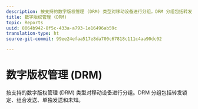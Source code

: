 ```yaml
---
description: 按支持的数字版权管理 (DRM) 类型对移动设备进行分组。DRM 分组包括转发锁定、组合发送、单独发送和未知。
title: 数字版权管理 (DRM)
topic: Reports
uuid: 8064b942-8f5c-433a-a793-1e16496ab59c
translation-type: ht
source-git-commit: 99ee24efaa517e8da700c67818c111c4aa90dc02

---
```



# 数字版权管理 (DRM)

按支持的数字版权管理 (DRM) 类型对移动设备进行分组。DRM 分组包括转发锁定、组合发送、单独发送和未知。

